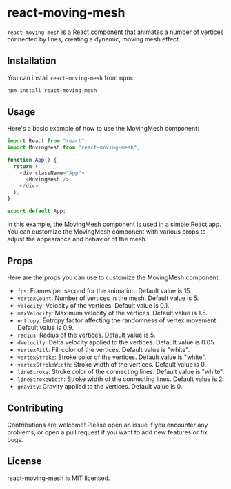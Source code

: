 # react-moving-mesh

`react-moving-mesh` is a React component that animates a number of vertices connected by lines, creating a dynamic, moving mesh effect.

## Installation

You can install `react-moving-mesh` from npm:

```bash
npm install react-moving-mesh
```

## Usage

Here's a basic example of how to use the MovingMesh component:

```javascript
import React from "react";
import MovingMesh from "react-moving-mesh";

function App() {
  return (
    <div className="App">
      <MovingMesh />
    </div>
  );
}

export default App;
```

In this example, the MovingMesh component is used in a simple React app. You can customize the MovingMesh component with various props to adjust the appearance and behavior of the mesh.

## Props

Here are the props you can use to customize the MovingMesh component:

- `fps`: Frames per second for the animation. Default value is 15.
- `vertexCount`: Number of vertices in the mesh. Default value is 5.
- `velocity`: Velocity of the vertices. Default value is 0.1.
- `maxVelocity`: Maximum velocity of the vertices. Default value is 1.5.
- `entropy`: Entropy factor affecting the randomness of vertex movement. Default value is 0.9.
- `radius`: Radius of the vertices. Default value is 5.
- `dVelocity`: Delta velocity applied to the vertices. Default value is 0.05.
- `vertexFill`: Fill color of the vertices. Default value is "white".
- `vertexStroke`: Stroke color of the vertices. Default value is "white".
- `vertexStrokeWidth`: Stroke width of the vertices. Default value is 0.
- `lineStroke`: Stroke color of the connecting lines. Default value is "white".
- `lineStrokeWidth`: Stroke width of the connecting lines. Default value is 2.
- `gravity`: Gravity applied to the vertices. Default value is 0.

## Contributing

Contributions are welcome! Please open an issue if you encounter any problems, or open a pull request if you want to add new features or fix bugs.

## License

react-moving-mesh is MIT licensed.
